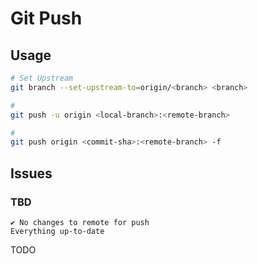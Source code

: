 # Git Push

## Usage

```sh
# Set Upstream
git branch --set-upstream-to=origin/<branch> <branch>

#
git push -u origin <local-branch>:<remote-branch>

#
git push origin <commit-sha>:<remote-branch> -f
```

## Issues

### TBD

```log
✔ No changes to remote for push
Everything up-to-date
```

TODO
